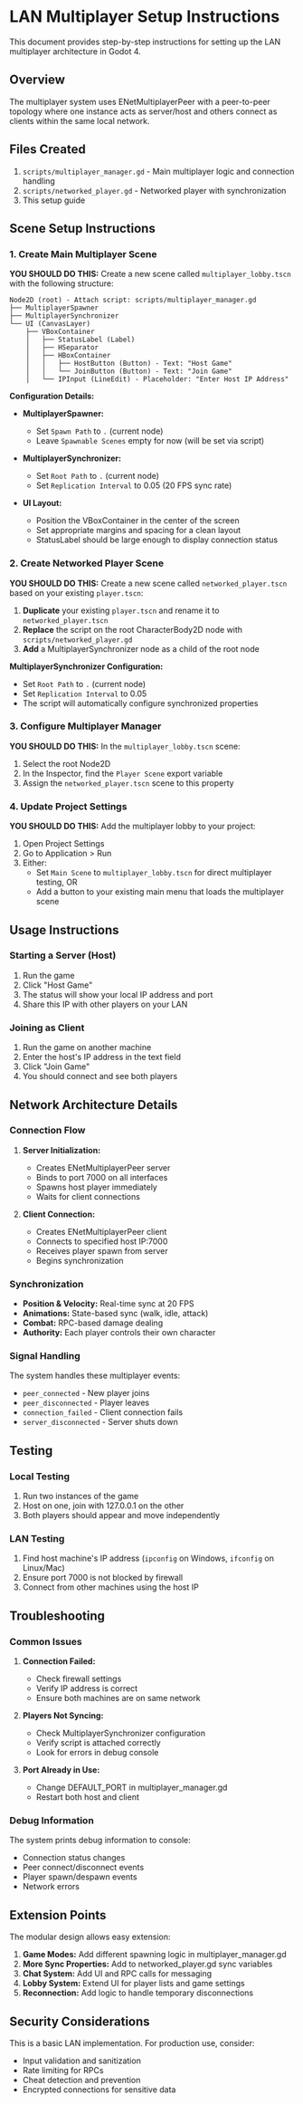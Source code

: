 # LAN Multiplayer Setup Instructions

This document provides step-by-step instructions for setting up the LAN multiplayer architecture in Godot 4.

## Overview

The multiplayer system uses ENetMultiplayerPeer with a peer-to-peer topology where one instance acts as server/host and others connect as clients within the same local network.

## Files Created

1. `scripts/multiplayer_manager.gd` - Main multiplayer logic and connection handling
2. `scripts/networked_player.gd` - Networked player with synchronization
3. This setup guide

## Scene Setup Instructions

### 1. Create Main Multiplayer Scene

**YOU SHOULD DO THIS:** Create a new scene called `multiplayer_lobby.tscn` with the following structure:

```
Node2D (root) - Attach script: scripts/multiplayer_manager.gd
├── MultiplayerSpawner
├── MultiplayerSynchronizer
└── UI (CanvasLayer)
    ├── VBoxContainer
    │   ├── StatusLabel (Label)
    │   ├── HSeparator
    │   ├── HBoxContainer
    │   │   ├── HostButton (Button) - Text: "Host Game"
    │   │   └── JoinButton (Button) - Text: "Join Game"
    │   └── IPInput (LineEdit) - Placeholder: "Enter Host IP Address"
```

**Configuration Details:**

- **MultiplayerSpawner:**
  - Set `Spawn Path` to `.` (current node)
  - Leave `Spawnable Scenes` empty for now (will be set via script)

- **MultiplayerSynchronizer:**
  - Set `Root Path` to `.` (current node)
  - Set `Replication Interval` to 0.05 (20 FPS sync rate)

- **UI Layout:**
  - Position the VBoxContainer in the center of the screen
  - Set appropriate margins and spacing for a clean layout
  - StatusLabel should be large enough to display connection status

### 2. Create Networked Player Scene

**YOU SHOULD DO THIS:** Create a new scene called `networked_player.tscn` based on your existing `player.tscn`:

1. **Duplicate** your existing `player.tscn` and rename it to `networked_player.tscn`
2. **Replace** the script on the root CharacterBody2D node with `scripts/networked_player.gd`
3. **Add** a MultiplayerSynchronizer node as a child of the root node

**MultiplayerSynchronizer Configuration:**
- Set `Root Path` to `.` (current node)
- Set `Replication Interval` to 0.05
- The script will automatically configure synchronized properties

### 3. Configure Multiplayer Manager

**YOU SHOULD DO THIS:** In the `multiplayer_lobby.tscn` scene:

1. Select the root Node2D
2. In the Inspector, find the `Player Scene` export variable
3. Assign the `networked_player.tscn` scene to this property

### 4. Update Project Settings

**YOU SHOULD DO THIS:** Add the multiplayer lobby to your project:

1. Open Project Settings
2. Go to Application > Run
3. Either:
   - Set `Main Scene` to `multiplayer_lobby.tscn` for direct multiplayer testing, OR
   - Add a button to your existing main menu that loads the multiplayer scene

## Usage Instructions

### Starting a Server (Host)

1. Run the game
2. Click "Host Game"
3. The status will show your local IP address and port
4. Share this IP with other players on your LAN

### Joining as Client

1. Run the game on another machine
2. Enter the host's IP address in the text field
3. Click "Join Game"
4. You should connect and see both players

## Network Architecture Details

### Connection Flow

1. **Server Initialization:**
   - Creates ENetMultiplayerPeer server
   - Binds to port 7000 on all interfaces
   - Spawns host player immediately
   - Waits for client connections

2. **Client Connection:**
   - Creates ENetMultiplayerPeer client
   - Connects to specified host IP:7000
   - Receives player spawn from server
   - Begins synchronization

### Synchronization

- **Position & Velocity:** Real-time sync at 20 FPS
- **Animations:** State-based sync (walk, idle, attack)
- **Combat:** RPC-based damage dealing
- **Authority:** Each player controls their own character

### Signal Handling

The system handles these multiplayer events:
- `peer_connected` - New player joins
- `peer_disconnected` - Player leaves
- `connection_failed` - Client connection fails
- `server_disconnected` - Server shuts down

## Testing

### Local Testing
1. Run two instances of the game
2. Host on one, join with 127.0.0.1 on the other
3. Both players should appear and move independently

### LAN Testing
1. Find host machine's IP address (`ipconfig` on Windows, `ifconfig` on Linux/Mac)
2. Ensure port 7000 is not blocked by firewall
3. Connect from other machines using the host IP

## Troubleshooting

### Common Issues

1. **Connection Failed:**
   - Check firewall settings
   - Verify IP address is correct
   - Ensure both machines are on same network

2. **Players Not Syncing:**
   - Check MultiplayerSynchronizer configuration
   - Verify script is attached correctly
   - Look for errors in debug console

3. **Port Already in Use:**
   - Change DEFAULT_PORT in multiplayer_manager.gd
   - Restart both host and client

### Debug Information

The system prints debug information to console:
- Connection status changes
- Peer connect/disconnect events
- Player spawn/despawn events
- Network errors

## Extension Points

The modular design allows easy extension:

1. **Game Modes:** Add different spawning logic in multiplayer_manager.gd
2. **More Sync Properties:** Add to networked_player.gd sync variables
3. **Chat System:** Add UI and RPC calls for messaging
4. **Lobby System:** Extend UI for player lists and game settings
5. **Reconnection:** Add logic to handle temporary disconnections

## Security Considerations

This is a basic LAN implementation. For production use, consider:
- Input validation and sanitization
- Rate limiting for RPCs
- Cheat detection and prevention
- Encrypted connections for sensitive data
